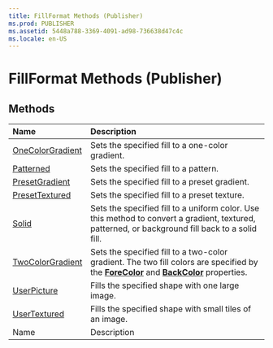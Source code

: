 ```yaml
---
title: FillFormat Methods (Publisher)
ms.prod: PUBLISHER
ms.assetid: 5448a788-3369-4091-ad98-736638d47c4c
ms.locale: en-US
---
```



# FillFormat Methods (Publisher)

## Methods



|**Name**|**Description**|
|:-----|:-----|
| [OneColorGradient](fillformat.onecolorgradient-method-publisher.md)|Sets the specified fill to a one-color gradient.|
| [Patterned](fillformat.patterned-method-publisher.md)|Sets the specified fill to a pattern.|
| [PresetGradient](fillformat.presetgradient-method-publisher.md)|Sets the specified fill to a preset gradient.|
| [PresetTextured](fillformat.presettextured-method-publisher.md)|Sets the specified fill to a preset texture.|
| [Solid](fillformat.solid-method-publisher.md)|Sets the specified fill to a uniform color. Use this method to convert a gradient, textured, patterned, or background fill back to a solid fill.|
| [TwoColorGradient](fillformat.twocolorgradient-method-publisher.md)|Sets the specified fill to a two-color gradient. The two fill colors are specified by the  **[ForeColor](fillformat.forecolor-property-publisher.md)** and **[BackColor](fillformat.backcolor-property-publisher.md)** properties.|
| [UserPicture](fillformat.userpicture-method-publisher.md)|Fills the specified shape with one large image.|
| [UserTextured](fillformat.usertextured-method-publisher.md)|Fills the specified shape with small tiles of an image.|
|Name|Description|

